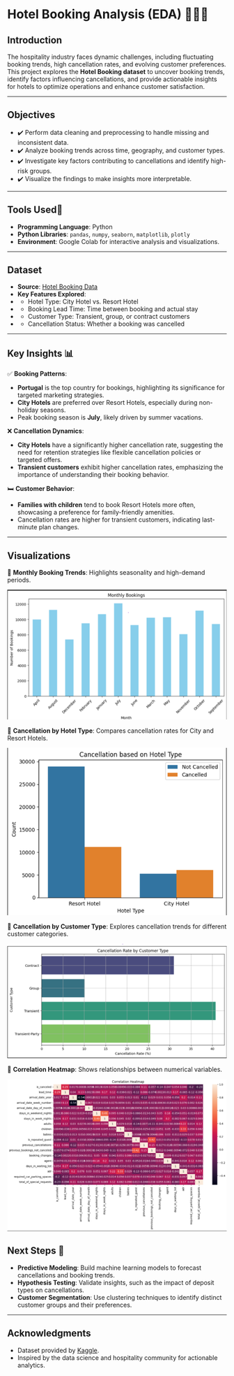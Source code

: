 # Hotel Booking Analysis (EDA) 🏨🕵️‍♀️

## Introduction
The hospitality industry faces dynamic challenges, including fluctuating booking trends, high cancellation rates, and evolving customer preferences. This project explores the **Hotel Booking dataset** to uncover booking trends, identify factors influencing cancellations, and provide actionable insights for hotels to optimize operations and enhance customer satisfaction.

---

## Objectives
- ✔️ Perform data cleaning and preprocessing to handle missing and inconsistent data.
- ✔️ Analyze booking trends across time, geography, and customer types.
- ✔️ Investigate key factors contributing to cancellations and identify high-risk groups.
- ✔️ Visualize the findings to make insights more interpretable.

---

## Tools Used🔧
- **Programming Language**: Python
- **Python Libraries**: `pandas`, `numpy`, `seaborn`, `matplotlib`, `plotly`
- **Environment**: Google Colab for interactive analysis and visualizations.

---

## Dataset
- **Source**: [Hotel Booking Data](https://www.kaggle.com/jessemostipak/hotel-booking-demand)
- **Key Features Explored**:
-  - Hotel Type: City Hotel vs. Resort Hotel
-  - Booking Lead Time: Time between booking and actual stay
-  - Customer Type: Transient, group, or contract customers
-  - Cancellation Status: Whether a booking was cancelled

---

## Key Insights 📊
✅ **Booking Patterns**:
   - **Portugal** is the top country for bookings, highlighting its significance for targeted marketing strategies.
   - **City Hotels** are preferred over Resort Hotels, especially during non-holiday seasons.
   - Peak booking season is **July**, likely driven by summer vacations.

❌ **Cancellation Dynamics**:
   - **City Hotels** have a significantly higher cancellation rate, suggesting the need for retention strategies like flexible cancellation policies or targeted offers.
   - **Transient customers** exhibit higher cancellation rates, emphasizing the importance of understanding their booking behavior.

🛏️ **Customer Behavior**:
   - **Families with children** tend to book Resort Hotels more often, showcasing a preference for family-friendly amenities.
   - Cancellation rates are higher for transient customers, indicating last-minute plan changes.

---

## Visualizations
📌 **Monthly Booking Trends**: Highlights seasonality and high-demand periods.  

   ![Monthly Booking Trends](images/monthly_booking.png)


📌 **Cancellation by Hotel Type**: Compares cancellation rates for City and Resort Hotels.  

   ![Cancellation by Hotel Type](images/cancellation_by_hotel_type.png)


📌 **Cancellation by Customer Type**: Explores cancellation trends for different customer categories.  

   ![Cancellation by Hotel Type](images/customer_type.png)


📌 **Correlation Heatmap**: Shows relationships between numerical variables.  

   ![Correlation Heatmap](images/correlation_heatmap.png)


## Next Steps 🚀
- **Predictive Modeling**: Build machine learning models to forecast cancellations and booking trends.
- **Hypothesis Testing**: Validate insights, such as the impact of deposit types on cancellations.
- **Customer Segmentation**: Use clustering techniques to identify distinct customer groups and their preferences.

---

## Acknowledgments
- Dataset provided by [Kaggle](https://www.kaggle.com).
- Inspired by the data science and hospitality community for actionable analytics.
